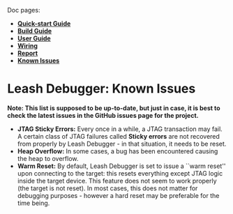 Doc pages:
* [**Quick-start Guide**](QuickStart.md)
* [**Build Guide**](BuildGuide.md)
* [**User Guide**](UserGuide.md)
* [**Wiring**](Wiring.md)
* [**Report**](Report.md)
* [**Known Issues**](KnownIssues.md)

# Leash Debugger: Known Issues

**Note: This list is supposed to be up-to-date, but just in case, it is best to check the latest issues in the GitHub issues page for the project.**

* **JTAG Sticky Errors:** Every once in a while, a JTAG transaction may fail. A certain class of JTAG failures called **Sticky errors** are not recovered from properly by Leash Debugger - in that situation, it needs to be reset.
* **Heap Overflow:** In some cases, a bug has been encountered causing the heap to overflow.
* **Warm Reset:** By default, Leash Debugger is set to issue a ``warm reset'' upon connecting to the target: this resets everything except JTAG logic inside the target device. This feature does not seem to work properly (the target is not reset). In most cases, this does not matter for debugging purposes - however a hard reset may be preferable for the time being.
